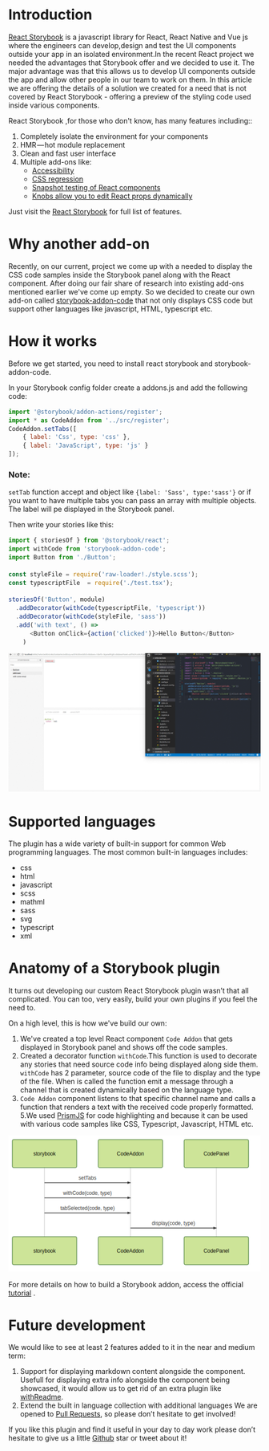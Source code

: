 # Introduction

[React Storybook](https://storybook.js.org/) is a javascript library for React, React Native and Vue js where the engineers can develop,design and test the UI components outside your app in an isolated environment.In the recent React project we needed the advantages that Storybook offer and we decided to use it.
The major advantage was that this allows us to develop UI components outside the app and allow other people in our team to work on them.
In this article we are offering the details of a solution we created for a need that is not covered by React Storybook - offering a preview of the styling code used inside various components.

React Storybook ,for those who don't know, has many features including::
1. Completely isolate the environment for your components
2. HMR — hot module replacement
3. Clean and fast user interface
4. Multiple add-ons like: 
    + [Accessibility](https://github.com/joscha/storybook-addon-i18n-tools)
    + [CSS regression](https://github.com/tsuyoshiwada/storybook-chrome-screenshot)
    + [Snapshot testing of React components](https://github.com/storybooks/storybook/tree/master/addons/storyshots)
    + [Knobs allow you to edit React props dynamically](https://github.com/storybooks/storybook/tree/master/addons/knobs)

Just visit the [React Storybook](https://storybook.js.org/addons/addon-gallery/) for full list of features.

# Why another add-on

Recently, on our current, project we come up with a  needed to display the CSS code samples inside the Storybook panel along with the React component. After doing our fair share of research into existing add-ons mentioned earlier we've come up empty.
So we decided to create our own add-on called [storybook-addon-code](https://github.com/SOFTVISION-University/storybook-addon-code) that not only displays CSS code but support other languages like javascript, HTML, typescript etc. 

# How it works

Before we get started, you need to install react storybook and storybook-addon-code.

In your Storybook config folder create a addons.js and add the following code:

```js
import '@storybook/addon-actions/register';
import * as CodeAddon from '../src/register';
CodeAddon.setTabs([
    { label: 'Css', type: 'css' },
    { label: 'JavaScript', type: 'js' }
]);
```
### Note:
``setTab`` function accept and object like ``{label: 'Sass', type:'sass'}`` or if you want to have multiple tabs you can pass an array with multiple objects. The label will pe displayed in the Storybook panel.


Then write your stories like this:
```js
import { storiesOf } from '@storybook/react';
import withCode from 'storybook-addon-code';
import Button from './Button';

const styleFile = require('raw-loader!./style.scss');
const typescriptFile  = require('./test.tsx');

storiesOf('Button', module)
  .addDecorator(withCode(typescriptFile, 'typescript'))
  .addDecorator(withCode(styleFile, 'sass'))
  .add('with text', () =>
      <Button onClick={action('clicked')}>Hello Button</Button>
    )
```
![React Storybook code addon](../assets/info2.gif)

# Supported languages
The plugin has a wide variety of built-in support for common Web programming languages. The most common built-in languages includes:

+ css
+ html
+ javascript
+ scss
+ mathml 
+ sass
+ svg 
+ typescript 
+ xml 

# Anatomy of a Storybook plugin

It turns out developing our custom React Storybook plugin wasn’t that all complicated. You can too, very easily, build your own plugins if you feel the need to.

On a high level, this is how we've build our own:
1. We've created a top level React component ``Code Addon`` that gets displayed in Storybook panel and shows off the code samples.
2. Created a decorator function ``withCode``.This function is used to decorate any stories that need source code info being displayed along side them. ``withCode`` has 2 parameter, source code of the file to display and the type of the file. When is called the function emit a message through a channel that is created dynamically based on the language type.  
4. ``Code Addon`` component listens to that specific channel name and calls a function that renders a text with the received code properly formatted.
5.We used [PrismJS](http://prismjs.com/) for code highlighting and because it can be used with various code samples like CSS, Typescript, Javascript, HTML etc.

![React Storybook code addon](../assets/diagram.png)

For more details on how to build a Storybook addon, access the official [tutorial](https://storybook.js.org/addons/writing-addons/) .



# Future development
We would like to see at least 2 features added to it in the near and medium term:

1. Support for displaying markdown content alongside the component. Usefull for displaying extra info alongside the component being showcased, it would allow us to get rid of an extra plugin like [withReadme](https://github.com/tuchk4/storybook-readme).
2. Extend the built in language collection with additional languages
We are opened to [Pull Requests](https://github.com/SOFTVISION-University/storybook-addon-code), so please don’t hesitate to get involved!

If you like this plugin and find it useful in your day to day work please don’t hesitate to give us a little [Github](https://github.com/SOFTVISION-University/storybook-addon-code) star or tweet about it!
